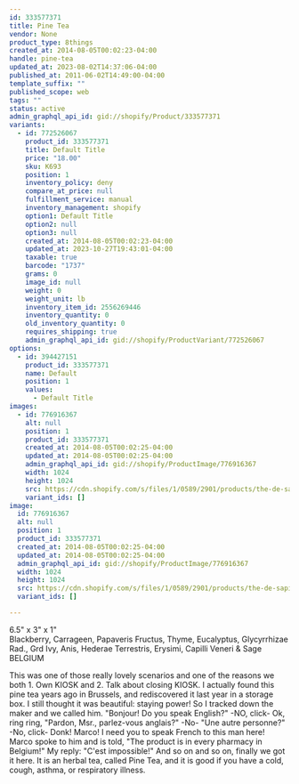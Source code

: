 ```yaml
---
id: 333577371
title: Pine Tea
vendor: None
product_type: 8things
created_at: 2014-08-05T00:02:23-04:00
handle: pine-tea
updated_at: 2023-08-02T14:37:06-04:00
published_at: 2011-06-02T14:49:00-04:00
template_suffix: ""
published_scope: web
tags: ""
status: active
admin_graphql_api_id: gid://shopify/Product/333577371
variants:
  - id: 772526067
    product_id: 333577371
    title: Default Title
    price: "18.00"
    sku: K693
    position: 1
    inventory_policy: deny
    compare_at_price: null
    fulfillment_service: manual
    inventory_management: shopify
    option1: Default Title
    option2: null
    option3: null
    created_at: 2014-08-05T00:02:23-04:00
    updated_at: 2023-10-27T19:43:01-04:00
    taxable: true
    barcode: "1737"
    grams: 0
    image_id: null
    weight: 0
    weight_unit: lb
    inventory_item_id: 2556269446
    inventory_quantity: 0
    old_inventory_quantity: 0
    requires_shipping: true
    admin_graphql_api_id: gid://shopify/ProductVariant/772526067
options:
  - id: 394427151
    product_id: 333577371
    name: Default
    position: 1
    values:
      - Default Title
images:
  - id: 776916367
    alt: null
    position: 1
    product_id: 333577371
    created_at: 2014-08-05T00:02:25-04:00
    updated_at: 2014-08-05T00:02:25-04:00
    admin_graphql_api_id: gid://shopify/ProductImage/776916367
    width: 1024
    height: 1024
    src: https://cdn.shopify.com/s/files/1/0589/2901/products/the-de-sapin.jpeg?v=1407211345
    variant_ids: []
image:
  id: 776916367
  alt: null
  position: 1
  product_id: 333577371
  created_at: 2014-08-05T00:02:25-04:00
  updated_at: 2014-08-05T00:02:25-04:00
  admin_graphql_api_id: gid://shopify/ProductImage/776916367
  width: 1024
  height: 1024
  src: https://cdn.shopify.com/s/files/1/0589/2901/products/the-de-sapin.jpeg?v=1407211345
  variant_ids: []

---
```


6.5" x 3" x 1"  
Blackberry, Carrageen, Papaveris Fructus, Thyme, Eucalyptus, Glycyrrhizae Rad., Grd Ivy, Anis, Hederae Terrestris, Erysimi, Capilli Veneri & Sage  
BELGIUM

This was one of those really lovely scenarios and one of the reasons we both 1. Own KIOSK and 2. Talk about closing KIOSK. I actually found this pine tea years ago in Brussels, and rediscovered it last year in a storage box. I still thought it was beautiful: staying power! So I tracked down the maker and we called him. "Bonjour! Do you speak English?" -NO, click- Ok, ring ring, "Pardon, Msr., parlez-vous anglais?" -No- "Une autre personne?" -No, click- Donk! Marco! I need you to speak French to this man here! Marco spoke to him and is told, "The product is in every pharmacy in Belgium!" My reply: "C'est impossible!" And so on and so on, finally we got it here. It is an herbal tea, called Pine Tea, and it is good if you have a cold, cough, asthma, or respiratory illness.
